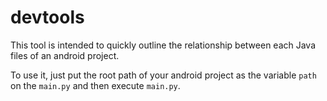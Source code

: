 devtools
========

This tool is intended to quickly outline the relationship between each Java files of an android project.

To use it, just put the root path of your android project as the variable `path` on the `main.py` and then execute `main.py`.
